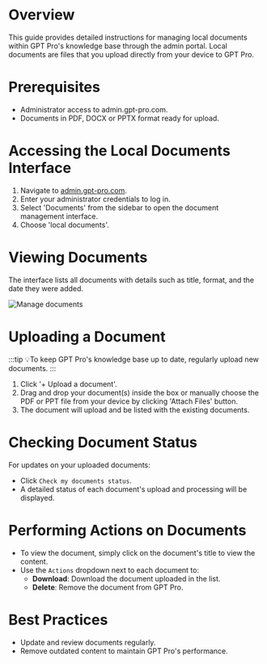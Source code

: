 # Overview
This guide provides detailed instructions for managing local documents within GPT Pro's knowledge base through the admin portal. Local documents are files that you upload directly from your device to GPT Pro.

# Prerequisites
- Administrator access to admin.gpt-pro.com.
- Documents in PDF, DOCX or PPTX format ready for upload.

# Accessing the Local Documents Interface
1. Navigate to [admin.gpt-pro.com](http://admin.gpt-pro.com).
2. Enter your administrator credentials to log in.
3. Select 'Documents' from the sidebar to open the document management interface.
4. Choose 'local documents'.

# Viewing Documents
The interface lists all documents with details such as title, format, and the date they were added.

![Manage documents](/assets/img/gpt/Local-documents.png)

# Uploading a Document

:::tip
💡To keep GPT Pro's knowledge base up to date, regularly upload new documents.
:::

1. Click '+ Upload a document'.
2. Drag and drop your document(s) inside the box or manually choose the PDF or PPT file from your device by clicking 'Attach Files' button.
3. The document will upload and be listed with the existing documents. 

# Checking Document Status
For updates on your uploaded documents:
- Click `Check my documents status`.
- A detailed status of each document's upload and processing will be displayed.

# Performing Actions on Documents
- To view the document, simply click on the document's title to view the content.
- Use the `Actions` dropdown next to each document to:
  - **Download**: Download the document uploaded in the list.
  - **Delete**: Remove the document from GPT Pro.

# Best Practices
- Update and review documents regularly.
- Remove outdated content to maintain GPT Pro's performance.

<Intercom />
<Hubspot />
<Clarity />
<GoogleAnalytics />

